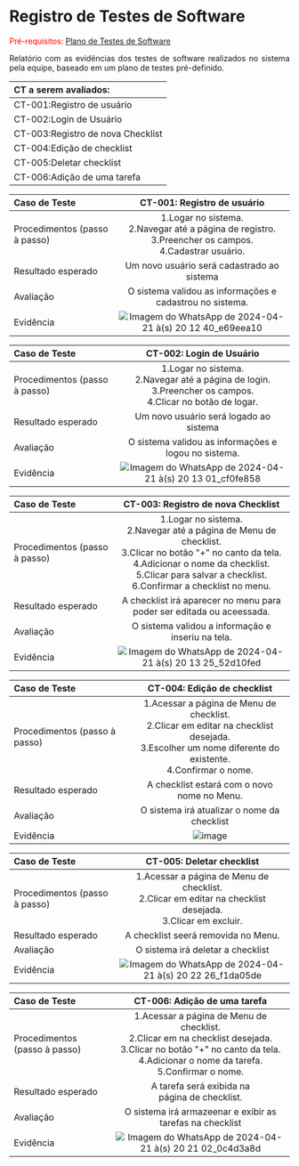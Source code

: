 
# Registro de Testes de Software

<span style="color:red">Pré-requisitos: <a href="08-Plano de Testes de Software.md"> Plano de Testes de Software</a>

<div align="justify">
  
Relatório com as evidências dos testes de software realizados no sistema pela equipe, baseado em um plano de testes pré-definido.

</div>

| CT a serem avaliados: |
| :---	|
| CT-001:Registro de usuário |
| CT-002:Login de Usuário	|
| CT-003:Registro de nova Checklist  |
| CT-004:Edição de checklist |
| CT-005:Deletar checklist   |
| CT-006:Adição de uma tarefa   |

| **Caso de Teste**| **CT-001: Registro de usuário** |
| :--- | :---: |
| Procedimentos (passo à passo) | 1.Logar no sistema.<br> 2.Navegar até a página de registro.<br> 3.Preencher os campos.<br> 4.Cadastrar usuário.<br> |
| Resultado esperado |Um novo usuário será cadastrado ao sistema|
| Avaliação | O sistema validou as informações e cadastrou no sistema. |
| Evidência | ![Imagem do WhatsApp de 2024-04-21 à(s) 20 12 40_e69eea10](https://github.com/ICEI-PUC-Minas-PMV-ADS/magic-list/assets/85804740/f846b521-bdb3-4b49-af2f-2153a8d10feb)  |

| **Caso de Teste** | **CT-002: Login de Usuário** |
| :--- | :---: |
| Procedimentos (passo à passo) | 1.Logar no sistema.<br> 2.Navegar até a página de login.<br> 3.Preencher os campos.<br> 4.Clicar no botão de logar.<br> |
| Resultado esperado | Um novo usuário será logado ao sistema |
| Avaliação | O sistema validou as informações e logou no sistema. |
| Evidência | ![Imagem do WhatsApp de 2024-04-21 à(s) 20 13 01_cf0fe858](https://github.com/ICEI-PUC-Minas-PMV-ADS/magic-list/assets/85804740/498abf88-3f67-4bd8-b152-6b3bc1303cc4) |

| **Caso de Teste**| **CT-003: Registro de nova Checklist** |
| :--- | :---: |
| Procedimentos (passo à passo) | 1.Logar no sistema.<br> 2.Navegar até a página de Menu de checklist.<br> 3.Clicar no botão "+" no canto da tela.<br> 4.Adicionar o nome da checklist.<br> 5.Clicar para salvar a checklist.<br> 6.Confirmar a checklist no menu. |
| Resultado esperado | A checklist irá aparecer no menu para poder ser editada ou aceessada. | 
| Avaliação | O sistema validou a informação e inseriu na tela. |
| Evidência | ![Imagem do WhatsApp de 2024-04-21 à(s) 20 13 25_52d10fed](https://github.com/ICEI-PUC-Minas-PMV-ADS/magic-list/assets/85804740/a45efba9-9ffe-48e0-aba9-bf7b6a7566c2) |

| **Caso de Teste** | **CT-004: Edição de checklist** |
| :--- | :---: |
| Procedimentos (passo à passo) | 1.Acessar a página de Menu de checklist.<br> 2.Clicar em editar na checklist desejada.<br> 3.Escolher um nome diferente do existente.<br> 4.Confirmar o nome. |
| Resultado esperado | A checklist estará com o novo nome no Menu. |
| Avaliação | O sistema irá atualizar o nome da checklist |
| Evidência | ![image](https://github.com/ICEI-PUC-Minas-PMV-ADS/magic-list/assets/85804740/9ef5a611-ae93-4249-a5de-a38a29761f3f) |

| **Caso de Teste** | **CT-005: Deletar checklist** |
| :--- | :---: |
| Procedimentos (passo à passo) | 1.Acessar a página de Menu de checklist.<br> 2.Clicar em editar na checklist desejada.<br> 3.Clicar em excluir.<br> |
| Resultado esperado |A checklist seerá removida no Menu. |
| Avaliação | O sistema irá deletar a checklist |
| Evidência | ![Imagem do WhatsApp de 2024-04-21 à(s) 20 22 26_f1da05de](https://github.com/ICEI-PUC-Minas-PMV-ADS/magic-list/assets/85804740/0622d069-5a4e-47b7-95d4-470b1cec5eaa) |

| **Caso de Teste**| **CT-006: Adição de uma tarefa** |
| :--- | :---: |
| Procedimentos (passo à passo) | 1.Acessar a página de Menu de checklist.<br> 2.Clicar em na checklist desejada.<br> 3.Clicar no botão "+" no canto da tela.<br> 4.Adicionar o nome da tarefa.</br> 5.Confirmar o nome. |
| Resultado esperado |A tarefa será exibida na página de checklist.|
| Avaliação | O sistema irá armazeenar e exibir as tarefas na checklist |
| Evidência | ![Imagem do WhatsApp de 2024-04-21 à(s) 20 21 02_0c4d3a8d](https://github.com/ICEI-PUC-Minas-PMV-ADS/magic-list/assets/85804740/08009a7b-67e8-46a4-9b6d-ed8a2edd49cf) |


